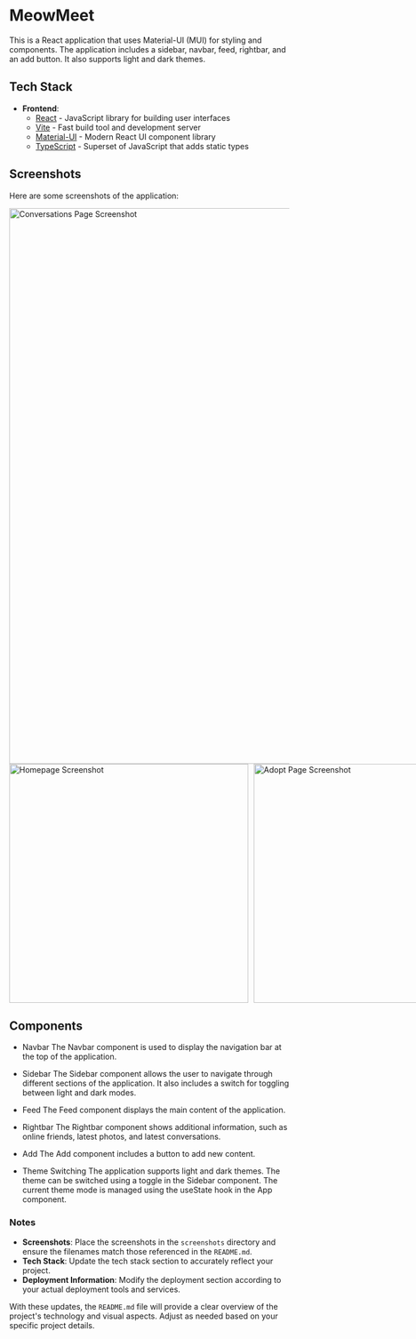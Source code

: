 # MeowMeet

This is a React application that uses Material-UI (MUI) for styling and components. The application includes a sidebar, navbar, feed, rightbar, and an add button. It also supports light and dark themes.

## Tech Stack

- **Frontend**:
  - [React](https://reactjs.org/) - JavaScript library for building user interfaces
  - [Vite](https://vitejs.dev/) - Fast build tool and development server
  - [Material-UI](https://mui.com/) - Modern React UI component library
  - [TypeScript](https://www.typescriptlang.org/) - Superset of JavaScript that adds static types

## Screenshots

Here are some screenshots of the application:

<img width="1000" alt="Conversations Page Screenshot" src="https://github.com/user-attachments/assets/083a3f9f-eec7-450e-9e82-a0d6eca1af6b">
<div style="display: flex; gap: 10px;">
  <img width="430" alt="Homepage Screenshot" src="https://github.com/user-attachments/assets/7b18a80b-5547-4e27-bd58-19b95d298452">
  <img width="430" alt="Adopt Page Screenshot" src="https://github.com/user-attachments/assets/4fa0218f-b365-41ba-a611-737bf5dd2052">
</div>

## Components

- Navbar
The Navbar component is used to display the navigation bar at the top of the application.

- Sidebar
The Sidebar component allows the user to navigate through different sections of the application. It also includes a switch for toggling between light and dark modes.

- Feed
The Feed component displays the main content of the application.

- Rightbar
The Rightbar component shows additional information, such as online friends, latest photos, and latest conversations.

- Add
The Add component includes a button to add new content.

- Theme Switching
The application supports light and dark themes. The theme can be switched using a toggle in the Sidebar component. The current theme mode is managed using the useState hook in the App component.

### Notes

- **Screenshots**: Place the screenshots in the `screenshots` directory and ensure the filenames match those referenced in the `README.md`.
- **Tech Stack**: Update the tech stack section to accurately reflect your project.
- **Deployment Information**: Modify the deployment section according to your actual deployment tools and services.

With these updates, the `README.md` file will provide a clear overview of the project's technology and visual aspects. Adjust as needed based on your specific project details.

